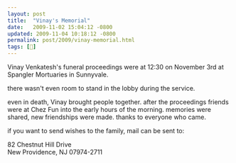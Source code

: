 ```yaml
---
layout: post
title:  "Vinay's Memorial"
date:   2009-11-02 15:04:12 -0800
updated: 2009-11-04 10:18:12 -0800
permalink: post/2009/vinay-memorial.html
tags: [👤]
---
```


Vinay Venkatesh's funeral proceedings were at 12:30 on November 3rd at Spangler Mortuaries in Sunnyvale.

there wasn't even room to stand in the lobby during the service.

even in death, Vinay brought people together. after the proceedings friends were at Chez Fun into the early hours of the morning. memories were shared, new friendships were made. thanks to everyone who came.

if you want to send wishes to the family, mail can be sent to:

82 Chestnut Hill Drive<br />
New Providence, NJ 07974-2711
